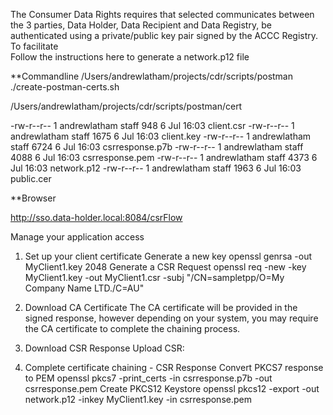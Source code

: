 

The Consumer Data Rights requires that selected communicates between the 3 parties, Data Holder, Data Recipient and Data Registry, be authenticated using a private/public key pair signed by the ACCC Registry. To facilitate  
Follow the instructions here to generate a network.p12 file

**Commandline
/Users/andrewlatham/projects/cdr/scripts/postman
./create-postman-certs.sh

/Users/andrewlatham/projects/cdr/scripts/postman/cert

-rw-r--r--  1 andrewlatham  staff   948  6 Jul 16:03 client.csr
-rw-r--r--  1 andrewlatham  staff  1675  6 Jul 16:03 client.key
-rw-r--r--  1 andrewlatham  staff  6724  6 Jul 16:03 csrresponse.p7b
-rw-r--r--  1 andrewlatham  staff  4088  6 Jul 16:03 csrresponse.pem
-rw-r--r--  1 andrewlatham  staff  4373  6 Jul 16:03 network.p12
-rw-r--r--  1 andrewlatham  staff  1963  6 Jul 16:03 public.cer


**Browser

http://sso.data-holder.local:8084/csrFlow

Manage your application access
 

1. Set up your client certificate
Generate a new key
openssl genrsa -out MyClient1.key 2048
Generate a CSR Request
openssl req -new -key MyClient1.key -out MyClient1.csr -subj "/CN=sampletpp/O=My Company Name LTD./C=AU"
2. Download CA Certificate
The CA certificate will be provided in the signed response, however depending on your system, you may require the CA certificate to complete the chaining process.


 

3. Download CSR Response
Upload CSR: 


 

4. Complete certificate chaining - CSR Response
Convert PKCS7 response to PEM
openssl pkcs7 -print_certs -in csrresponse.p7b -out csrresponse.pem
Create PKCS12 Keystore
openssl pkcs12 -export -out network.p12 -inkey MyClient1.key -in csrresponse.pem

